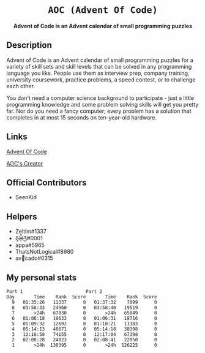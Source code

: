 <div align="center">
  <h1><code>AOC (Advent Of Code)</code></h1>
  <p>
    <strong>Advent of Code is an Advent calendar of small programming puzzles</strong>
  </p>
</div>


## Description ##
Advent of Code is an Advent calendar of small programming puzzles for a variety of skill sets and skill levels that can be solved in any programming language you like. People use them as interview prep, company training, university coursework, practice problems, a speed contest, or to challenge each other.

You don't need a computer science background to participate - just a little programming knowledge and some problem solving skills will get you pretty far. Nor do you need a fancy computer; every problem has a solution that completes in at most 15 seconds on ten-year-old hardware.

## Links ##
[Advent Of Code](https://adventofcode.com/)

[AOC's Creator](http://was.tl/)

## Official Contributors ##
 - SeenKid
 
 ## Helpers ##
  - Zeltim#1337
  - Ƹ̵̡Ӝ̵̨̄Ʒ#0001
  - appa#5965
  - ThatsNotLogical#8980
  - av🥑cado#0315
  
  
  ## My personal stats  ##
  
```
Part 1 						 Part 2
Day       Time    Rank  Score       Time    Rank  Score
  9   01:35:26   11337      0   01:37:32    7099      0
  8   03:58:33   24960      0   03:58:40   19519      0
  7       >24h   67030      0       >24h   65049      0
  6   01:06:18   19633      0   01:06:31   18716      0
  5   01:09:32   12692      0   01:10:21   11383      0
  4   05:14:13   40671      0   05:14:18   38398      0
  3   12:16:58   74155      0   12:17:04   67398      0
  2   02:08:28   24823      0   02:08:41   22050      0
  1       >24h  130395      0       >24h  126225      0
```
